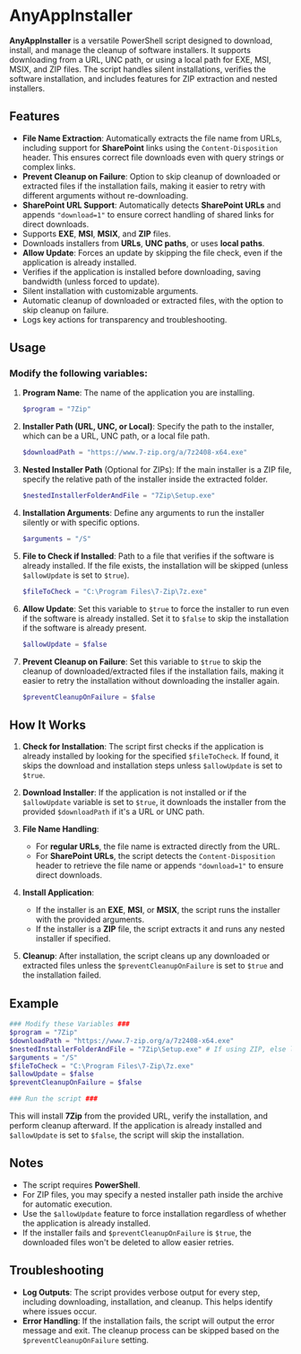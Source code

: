 # AnyAppInstaller

**AnyAppInstaller** is a versatile PowerShell script designed to download, install, and manage the cleanup of software installers. It supports downloading from a URL, UNC path, or using a local path for EXE, MSI, MSIX, and ZIP files. The script handles silent installations, verifies the software installation, and includes features for ZIP extraction and nested installers.

## Features

- **File Name Extraction**: Automatically extracts the file name from URLs, including support for **SharePoint** links using the `Content-Disposition` header. This ensures correct file downloads even with query strings or complex links.
- **Prevent Cleanup on Failure**: Option to skip cleanup of downloaded or extracted files if the installation fails, making it easier to retry with different arguments without re-downloading.
- **SharePoint URL Support**: Automatically detects **SharePoint URLs** and appends `"download=1"` to ensure correct handling of shared links for direct downloads.
- Supports **EXE**, **MSI**, **MSIX**, and **ZIP** files.
- Downloads installers from **URLs**, **UNC paths**, or uses **local paths**.
- **Allow Update**: Forces an update by skipping the file check, even if the application is already installed.
- Verifies if the application is installed before downloading, saving bandwidth (unless forced to update).
- Silent installation with customizable arguments.
- Automatic cleanup of downloaded or extracted files, with the option to skip cleanup on failure.
- Logs key actions for transparency and troubleshooting.

## Usage
### Modify the following variables:

1. **Program Name**: The name of the application you are installing.
    ```powershell
    $program = "7Zip"
    ```

2. **Installer Path (URL, UNC, or Local)**: Specify the path to the installer, which can be a URL, UNC path, or a local file path.
    ```powershell
    $downloadPath = "https://www.7-zip.org/a/7z2408-x64.exe"
    ```

3. **Nested Installer Path** (Optional for ZIPs): If the main installer is a ZIP file, specify the relative path of the installer inside the extracted folder.
    ```powershell
    $nestedInstallerFolderAndFile = "7Zip\Setup.exe"
    ```

4. **Installation Arguments**: Define any arguments to run the installer silently or with specific options.
    ```powershell
    $arguments = "/S"
    ```

5. **File to Check if Installed**: Path to a file that verifies if the software is already installed. If the file exists, the installation will be skipped (unless `$allowUpdate` is set to `$true`).
    ```powershell
    $fileToCheck = "C:\Program Files\7-Zip\7z.exe"
    ```

6. **Allow Update**: Set this variable to `$true` to force the installer to run even if the software is already installed. Set it to `$false` to skip the installation if the software is already present.
    ```powershell
    $allowUpdate = $false
    ```

7. **Prevent Cleanup on Failure**: Set this variable to `$true` to skip the cleanup of downloaded/extracted files if the installation fails, making it easier to retry the installation without downloading the installer again.
    ```powershell
    $preventCleanupOnFailure = $false
    ```

## How It Works

1. **Check for Installation**: The script first checks if the application is already installed by looking for the specified `$fileToCheck`. If found, it skips the download and installation steps unless `$allowUpdate` is set to `$true`.

2. **Download Installer**: If the application is not installed or if the `$allowUpdate` variable is set to `$true`, it downloads the installer from the provided `$downloadPath` if it's a URL or UNC path.

3. **File Name Handling**:
   - For **regular URLs**, the file name is extracted directly from the URL.
   - For **SharePoint URLs**, the script detects the `Content-Disposition` header to retrieve the file name or appends `"download=1"` to ensure direct downloads.

4. **Install Application**:
    - If the installer is an **EXE**, **MSI**, or **MSIX**, the script runs the installer with the provided arguments.
    - If the installer is a **ZIP** file, the script extracts it and runs any nested installer if specified.

5. **Cleanup**: After installation, the script cleans up any downloaded or extracted files unless the `$preventCleanupOnFailure` is set to `$true` and the installation failed.

## Example

```powershell
### Modify these Variables ###
$program = "7Zip"
$downloadPath = "https://www.7-zip.org/a/7z2408-x64.exe"
$nestedInstallerFolderAndFile = "7Zip\Setup.exe" # If using ZIP, else leave empty
$arguments = "/S"
$fileToCheck = "C:\Program Files\7-Zip\7z.exe"
$allowUpdate = $false
$preventCleanupOnFailure = $false

### Run the script ###
```

This will install **7Zip** from the provided URL, verify the installation, and perform cleanup afterward. If the application is already installed and `$allowUpdate` is set to `$false`, the script will skip the installation.

## Notes
- The script requires **PowerShell**.
- For ZIP files, you may specify a nested installer path inside the archive for automatic execution.
- Use the `$allowUpdate` feature to force installation regardless of whether the application is already installed.
- If the installer fails and `$preventCleanupOnFailure` is `$true`, the downloaded files won't be deleted to allow easier retries.

## Troubleshooting
- **Log Outputs**: The script provides verbose output for every step, including downloading, installation, and cleanup. This helps identify where issues occur.
- **Error Handling**: If the installation fails, the script will output the error message and exit. The cleanup process can be skipped based on the `$preventCleanupOnFailure` setting.
